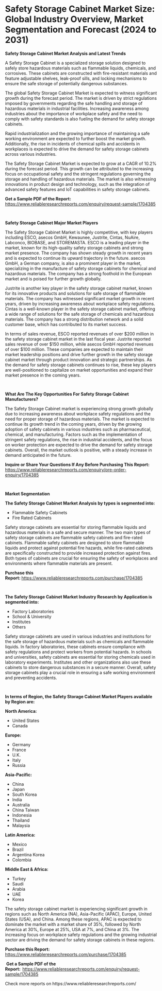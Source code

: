 <p><h1>Safety Storage Cabinet Market Size: Global Industry Overview, Market Segmentation and Forecast (2024 to 2031)</h1></p><p><strong>Safety Storage Cabinet Market Analysis and Latest Trends</strong></p>
<p><p>A Safety Storage Cabinet is a specialized storage solution designed to safely store hazardous materials such as flammable liquids, chemicals, and corrosives. These cabinets are constructed with fire-resistant materials and feature adjustable shelves, leak-proof sills, and locking mechanisms to ensure the safe storage of potentially dangerous substances.</p><p>The global Safety Storage Cabinet Market is expected to witness significant growth during the forecast period. The market is driven by strict regulations imposed by governments regarding the safe handling and storage of hazardous materials in industrial facilities. Increasing awareness among industries about the importance of workplace safety and the need to comply with safety standards is also fueling the demand for safety storage cabinets.</p><p>Rapid industrialization and the growing importance of maintaining a safe working environment are expected to further boost the market growth. Additionally, the rise in incidents of chemical spills and accidents in workplaces is expected to drive the demand for safety storage cabinets across various industries.</p><p>The Safety Storage Cabinet Market is expected to grow at a CAGR of 10.2% during the forecast period. This growth can be attributed to the increasing focus on occupational safety and the stringent regulations governing the storage and handling of hazardous materials. The market is also witnessing innovations in product design and technology, such as the integration of advanced safety features and IoT capabilities in safety storage cabinets.</p></p>
<p><strong>Get a Sample PDF of the Report:&nbsp;</strong> <a href="https://www.reliableresearchreports.com/enquiry/request-sample/1704385">https://www.reliableresearchreports.com/enquiry/request-sample/1704385</a></p>
<p>&nbsp;</p>
<p><strong>Safety Storage Cabinet Major Market Players</strong></p>
<p><p>The Safety Storage Cabinet Market is highly competitive, with key players including ESCO, asecos GmbH, Kewaunee, Justrite, Cintas, NuAire, Labconco, BIOBASE, and STOREMASTA. ESCO is a leading player in the market, known for its high-quality safety storage cabinets and strong market presence. The company has shown steady growth in recent years and is expected to continue its upward trajectory in the future. asecos GmbH, a German company, is also a prominent player in the market, specializing in the manufacture of safety storage cabinets for chemical and hazardous materials. The company has a strong foothold in the European market and is poised for further growth globally.</p><p>Justrite is another key player in the safety storage cabinet market, known for its innovative products and solutions for safe storage of flammable materials. The company has witnessed significant market growth in recent years, driven by increasing awareness about workplace safety regulations. Cintas is a well-known player in the safety storage cabinet market, offering a wide range of solutions for the safe storage of chemicals and hazardous materials. The company has a strong distribution network and a solid customer base, which has contributed to its market success.</p><p>In terms of sales revenue, ESCO reported revenues of over $200 million in the safety storage cabinet market in the last fiscal year. Justrite reported sales revenue of over $150 million, while asecos GmbH reported revenues of over $100 million. These companies are expected to maintain their market leadership positions and drive further growth in the safety storage cabinet market through product innovation and strategic partnerships. As the demand for safety storage cabinets continues to rise, these key players are well-positioned to capitalize on market opportunities and expand their market presence in the coming years.</p></p>
<p>&nbsp;</p>
<p><strong>What Are The Key Opportunities For Safety Storage Cabinet Manufacturers?</strong></p>
<p><p>The Safety Storage Cabinet market is experiencing strong growth globally due to increasing awareness about workplace safety regulations and the need for proper storage of hazardous materials. The market is expected to continue its growth trend in the coming years, driven by the growing adoption of safety cabinets in various industries such as pharmaceutical, chemical, and manufacturing. Factors such as the implementation of stringent safety regulations, the rise in industrial accidents, and the focus on worker protection are expected to drive the demand for safety storage cabinets. Overall, the market outlook is positive, with a steady increase in demand anticipated in the future.</p></p>
<p><strong>Inquire or Share Your Questions If Any Before Purchasing This Report:</strong> <a href="https://www.reliableresearchreports.com/enquiry/pre-order-enquiry/1704385">https://www.reliableresearchreports.com/enquiry/pre-order-enquiry/1704385</a></p>
<p>&nbsp;</p>
<p><strong>Market Segmentation</strong></p>
<p><strong>The Safety Storage Cabinet Market Analysis by types is segmented into:</strong></p>
<p><ul><li>Flammable Safety Cabinets</li><li>Fire Rated Cabinets</li></ul></p>
<p><p>Safety storage cabinets are essential for storing flammable liquids and hazardous materials in a safe and secure manner. The two main types of safety storage cabinets are flammable safety cabinets and fire-rated cabinets. Flammable safety cabinets are designed to store flammable liquids and protect against potential fire hazards, while fire-rated cabinets are specifically constructed to provide increased protection against fires. Both types of cabinets are crucial for ensuring the safety of workplaces and environments where flammable materials are present.</p></p>
<p><strong>Purchase this Report:&nbsp;</strong><a href="https://www.reliableresearchreports.com/purchase/1704385">https://www.reliableresearchreports.com/purchase/1704385</a></p>
<p>&nbsp;</p>
<p><strong>The Safety Storage Cabinet Market Industry Research by Application is segmented into:</strong></p>
<p><ul><li>Factory Laboratories</li><li>School & University</li><li>Institutes</li><li>Others</li></ul></p>
<p><p>Safety storage cabinets are used in various industries and institutions for the safe storage of hazardous materials such as chemicals and flammable liquids. In factory laboratories, these cabinets ensure compliance with safety regulations and protect workers from potential hazards. In schools and universities, safety cabinets are essential for storing chemicals used in laboratory experiments. Institutes and other organizations also use these cabinets to store dangerous substances in a secure manner. Overall, safety storage cabinets play a crucial role in ensuring a safe working environment and preventing accidents.</p></p>
<p>&nbsp;</p>
<p><strong>In terms of Region, the Safety Storage Cabinet Market Players available by Region are:</strong></p>
<p>
    <p> <strong> North America: </strong>
        <ul>
            <li>United States</li>
            <li>Canada</li>
        </ul>
        </p> 
    <p> <strong> Europe: </strong>
        <ul>
            <li>Germany</li>
            <li>France</li>
            <li>U.K.</li>
            <li>Italy</li>
            <li>Russia</li>
        </ul>
        </p> 
    <p> <strong> Asia-Pacific: </strong>
        <ul>
            <li>China</li>
            <li>Japan</li>
            <li>South Korea</li>
            <li>India</li>
            <li>Australia</li>
            <li>China Taiwan</li>
            <li>Indonesia</li>
            <li>Thailand</li>
            <li>Malaysia</li>
        </ul>
        </p> 
    <p> <strong> Latin America: </strong>
        <ul>
            <li>Mexico</li>
            <li>Brazil</li>
            <li>Argentina Korea</li>
            <li>Colombia</li>
        </ul>
        </p> 
    <p> <strong> Middle East & Africa: </strong>
        <ul>
            <li>Turkey</li>
            <li>Saudi</li>
            <li>Arabia</li>
            <li>UAE</li>
            <li>Korea</li>
        </ul>
    </p>
    </p>
<p><p>The safety storage cabinet market is experiencing significant growth in regions such as North America (NA), Asia-Pacific (APAC), Europe, United States (USA), and China. Among these regions, APAC is expected to dominate the market with a market share of 35%, followed by North America at 30%, Europe at 25%, USA at 7%, and China at 3%. The increasing focus on workplace safety regulations and the growing industrial sector are driving the demand for safety storage cabinets in these regions.</p></p>
<p><strong>Purchase this Report: </strong><a href="https://www.reliableresearchreports.com/purchase/1704385">https://www.reliableresearchreports.com/purchase/1704385</a></p>
<p>&nbsp;<strong>Get a Sample PDF of the Report:&nbsp;&nbsp;</strong><a href="https://www.reliableresearchreports.com/enquiry/request-sample/1704385">https://www.reliableresearchreports.com/enquiry/request-sample/1704385</a></p>
<p><strong></strong></p>
<p>Check more reports on https://www.reliableresearchreports.com/</p>
